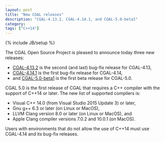 ```yaml
---
layout: post
title: "New CGAL releases"
description: "CGAL-4.13.2, CGAL-4.14.1, and CGAL-5.0-beta1"
category:
tags: ["C++14"]
---
```

{% include JB/setup %}

<div markdown="1">
The CGAL Open Source Project is pleased to announce today three new
releases:

  * [CGAL-4.13.2](../cgal4132) is the second (and last) bug-fix release for CGAL-4.13,
  * [CGAL-4.14.1](../cgal4141) is the first bug-fix release for CGAL-4.14,
  * and [CGAL-5.0-beta1](../cgal50-beta1) is the first beta release for CGAL-5.0.

CGAL 5.0 is the first release of CGAL that requires a C++ compiler
with the support of C++14 or later. The new list of supported
compilers is:

  -   Visual C++ 14.0 (from Visual Studio 2015 Update 3) or later,
  -   Gnu g++ 6.3 or later (on Linux or MacOS),
  -   LLVM Clang version 8.0 or later (on Linux or MacOS), and
  -   Apple Clang compiler versions 7.0.2 and 10.0.1 (on MacOS).

Users with environments that do not allow the use of C++14 must use
CGAL-4.14 and its bug-fix releases.

</div>
